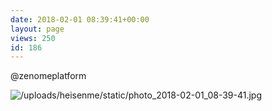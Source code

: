 ```yaml
---
date: 2018-02-01 08:39:41+00:00
layout: page
views: 250
id: 186
---
```


@zenomeplatform



![/uploads/heisenme/static/photo_2018-02-01_08-39-41.jpg](/uploads/heisenme/static/photo_2018-02-01_08-39-41.jpg)
